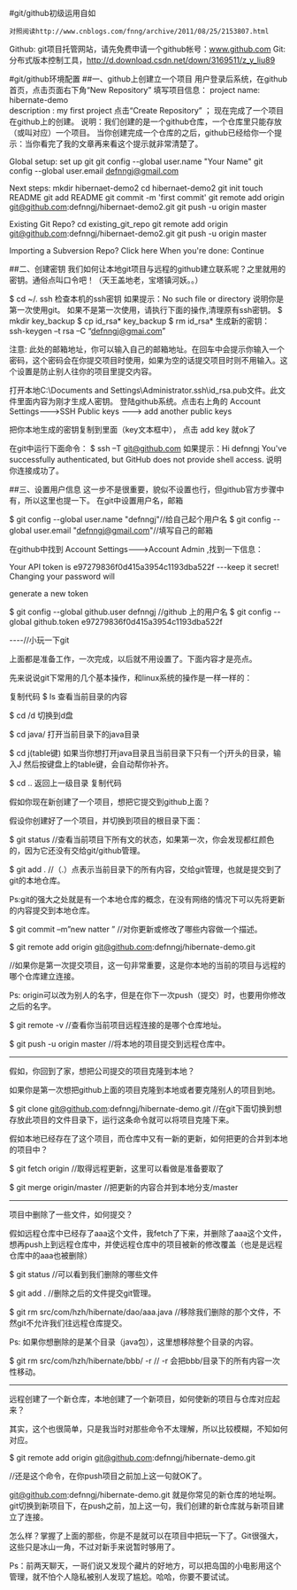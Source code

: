 #git/github初级运用自如

  `对照阅读http://www.cnblogs.com/fnng/archive/2011/08/25/2153807.html`

Github: git项目托管网站，请先免费申请一个github帐号：www.github.com
Git:分布式版本控制工具，http://d.download.csdn.net/down/3169511/z_y_liu89

#git/github环境配置
##一、github上创建立一个项目
用户登录后系统，在github首页，点击页面右下角“New Repository”
填写项目信息：
project name: hibernate-demo  
description : my first project
点击“Create Repository” ； 现在完成了一个项目在github上的创建。
说明：我们创建的是一个github仓库，一个仓库里只能存放（或叫对应）一个项目。
当你创建完成一个仓库的之后，github已经给你一个提示：当你看完了我的文章再来看这个提示就非常清楚了。

Global setup:
  set up git
  git config --global user.name "Your Name"
  git config --global user.email defnngj@gmail.com
      
Next steps:
  mkdir hibernaet-demo2
  cd hibernaet-demo2
  git init
  touch README
  git add README
  git commit -m 'first commit'
  git remote add origin git@github.com:defnngj/hibernaet-demo2.git
  git push -u origin master

Existing Git Repo?
  cd existing_git_repo
  git remote add origin git@github.com:defnngj/hibernaet-demo2.git
  git push -u origin master

Importing a Subversion Repo?
  Click here 
When you're done:
  Continue

##二、创建密钥
    我们如何让本地git项目与远程的github建立联系呢？之里就用的密钥。通俗点叫口令吧！（天王盖地老，宝塔镇河妖。。）

$ cd ~/. ssh 检查本机的ssh密钥
如果提示：No such file or directory 说明你是第一次使用git。
如果不是第一次使用，请执行下面的操作,清理原有ssh密钥。
 $ mkdir key_backup
 $ cp id_rsa* key_backup
 $ rm id_rsa*
生成新的密钥：
ssh-keygen –t rsa –C “defnngj@gmai.com” 

注意: 此处的邮箱地址，你可以输入自己的邮箱地址。在回车中会提示你输入一个密码，这个密码会在你提交项目时使用，如果为空的话提交项目时则不用输入。这个设置是防止别人往你的项目里提交内容。

打开本地C:\Documents and Settings\Administrator\.ssh\id_rsa.pub文件。此文件里面内容为刚才生成人密钥。
登陆github系统。点击右上角的 Account Settings--->SSH Public keys ---> add another public keys

把你本地生成的密钥复制到里面（key文本框中）， 点击 add key 就ok了

在git中运行下面命令：
$ ssh –T git@github.com
如果提示：Hi defnngj You've successfully authenticated, but GitHub does not provide shell access. 说明你连接成功了。

 

##三、设置用户信息
这一步不是很重要，貌似不设置也行，但github官方步骤中有，所以这里也提一下。
在git中设置用户名，邮箱

 

$ git config --global user.name "defnngj"//给自己起个用户名
$ git config --global user.email  "defnngj@gmail.com"//填写自己的邮箱
 

在github中找到 Account Settings--->Account Admin ,找到一下信息：

Your API token is e97279836f0d415a3954c1193dba522f ---keep it secret! Changing your password will

generate a new token

$ git config --global github.user defnngj      //github 上的用户名
$ git config --global github.token e97279836f0d415a3954c1193dba522f
 

 

 

----//小玩一下git
 

 

上面都是准备工作，一次完成，以后就不用设置了。下面内容才是亮点。

 

先来说说git下常用的几个基本操作，和linux系统的操作是一样一样的：

复制代码
$ ls   查看当前目录的内容

$ cd  /d   切换到d盘

$ cd  java/   打开当前目录下的java目录

$ cd  j(table键)  如果当你想打开java目录且当前目录下只有一个j开头的目录，输入J 然后按键盘上的table键，会自动帮你补齐。

$ cd ..  返回上一级目录
复制代码
 

假如你现在新创建了一个项目，想把它提交到github上面？

 

假设你创建好了一个项目，并切换到项目的根目录下面：

$ git status   //查看当前项目下所有文的状态，如果第一次，你会发现都红颜色的，因为它还没有交给git/github管理。

$ git add .   //（.）点表示当前目录下的所有内容，交给git管理，也就是提交到了git的本地仓库。

Ps:git的强大之处就是有一个本地仓库的概念，在没有网络的情况下可以先将更新的内容提交到本地仓库。

$ git commit –m”new natter ”  //对你更新或修改了哪些内容做一个描述。

$ git remote add origin git@github.com:defnngj/hibernate-demo.git

//如果你是第一次提交项目，这一句非常重要，这是你本地的当前的项目与远程的哪个仓库建立连接。

Ps: origin可以改为别人的名字，但是在你下一次push（提交）时，也要用你修改之后的名字。

$ git remote -v  //查看你当前项目远程连接的是哪个仓库地址。

$ git push -u origin master  //将本地的项目提交到远程仓库中。

 

 ------------------------------------------------------------

假如，你回到了家，想把公司提交的项目克隆到本地？

 

如果你是第一次想把github上面的项目克隆到本地或者要克隆别人的项目到地。

$ git clone git@github.com:defnngj/hibernate-demo.git  //在git下面切换到想存放此项目的文件目录下，运行这条命令就可以将项目克隆下来。

 

假如本地已经存在了这个项目，而仓库中又有一新的更新，如何把更的合并到本地的项目中？

$ git fetch origin    //取得远程更新，这里可以看做是准备要取了

$ git merge origin/master  //把更新的内容合并到本地分支/master

 

------------------------------------------- 

项目中删除了一些文件，如何提交？

 

假如远程仓库中已经存了aaa这个文件，我fetch了下来，并删除了aaa这个文件，想再push上到远程仓库中，并使远程仓库中的项目被新的修改覆盖（也是是远程仓库中的aaa也被删除）

$ git status   //可以看到我们删除的哪些文件

$ git add .   //删除之后的文件提交git管理。

$ git rm   src/com/hzh/hibernate/dao/aaa.java    //移除我们删除的那个文件，不然git不允许我们往远程仓库提交。

Ps: 如果你想删除的是某个目录（java包），这里想移除整个目录的内容。

$ git rm  src/com/hzh/hibernate/bbb/ -r   // -r 会把bbb/目录下的所有内容一次性移动。

 

------------------------------------------------------------------------

远程创建了一个新仓库，本地创建了一个新项目，如何使新的项目与仓库对应起来？

 

其实，这个也很简单，只是我当时对那些命令不太理解，所以比较模糊，不知如何对应。

 

$ git remote add origin git@github.com:defnngj/hibernate-demo.git

//还是这个命令，在你push项目之前加上这一句就OK了。

git@github.com:defnngj/hibernate-demo.git 就是你常见的新仓库的地址啊。git切换到新项目下，在push之前，加上这一句，我们创建的新仓库就与新项目建立了连接。

 

 

怎么样？掌握了上面的那些，你是不是就可以在项目中把玩一下了。Git很强大，这些只是冰山一角，不过对新手来说暂时够用了。

Ps：前两天聊天，一哥们说又发现个藏片的好地方，可以把岛国的小电影用这个管理，就不怕个人隐私被别人发现了尴尬。哈哈，你要不要试试。
